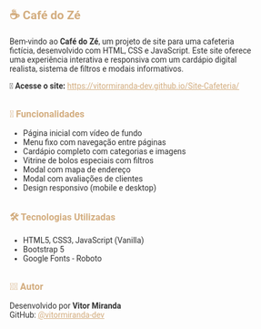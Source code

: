 <section class="sobre-projeto" style="padding: 2rem; max-width: 900px; margin: auto; font-family: 'Roboto', sans-serif; color: #333;">
  <h2 style="color: #d3ad7f;">☕ Café do Zé</h2>
  <p>Bem-vindo ao <strong>Café do Zé</strong>, um projeto de site para uma cafeteria fictícia, desenvolvido com HTML, CSS e JavaScript. Este site oferece uma experiência interativa e responsiva com um cardápio digital realista, sistema de filtros e modais informativos.</p>

  <p><strong>🔗 Acesse o site:</strong> <a href="https://vitormiranda-dev.github.io/Site-Cafeteria/" target="_blank" style="color: #d3ad7f;">https://vitormiranda-dev.github.io/Site-Cafeteria/</a></p>

  <h3 style="margin-top: 2rem; color: #d3ad7f;">📸 Funcionalidades</h3>
  <ul>
    <li>Página inicial com vídeo de fundo</li>
    <li>Menu fixo com navegação entre páginas</li>
    <li>Cardápio completo com categorias e imagens</li>
    <li>Vitrine de bolos especiais com filtros</li>
    <li>Modal com mapa de endereço</li>
    <li>Modal com avaliações de clientes</li>
    <li>Design responsivo (mobile e desktop)</li>
  </ul>

  <h3 style="margin-top: 2rem; color: #d3ad7f;">🛠️ Tecnologias Utilizadas</h3>
  <ul>
    <li>HTML5, CSS3, JavaScript (Vanilla)</li>
    <li>Bootstrap 5</li>
    <li>Google Fonts - Roboto</li>
  </ul>


  <h3 style="margin-top: 2rem; color: #d3ad7f;">🙋‍♂️ Autor</h3>
  <p>Desenvolvido por <strong>Vitor Miranda</strong><br>
    GitHub: <a href="https://github.com/vitormiranda-dev" target="_blank" style="color: #d3ad7f;">@vitormiranda-dev</a>
  </p>
</section>
